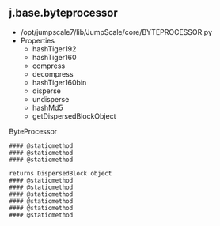 ## j.base.byteprocessor

- /opt/jumpscale7/lib/JumpScale/core/BYTEPROCESSOR.py
- Properties
    - hashTiger192
    - hashTiger160
    - compress
    - decompress
    - hashTiger160bin
    - disperse
    - undisperse
    - hashMd5
    - getDispersedBlockObject

ByteProcessor

    #### @staticmethod 
    #### @staticmethod 
    #### @staticmethod 
    
    returns DispersedBlock object
    #### @staticmethod 
    #### @staticmethod 
    #### @staticmethod 
    #### @staticmethod 
    #### @staticmethod 
    #### @staticmethod 
